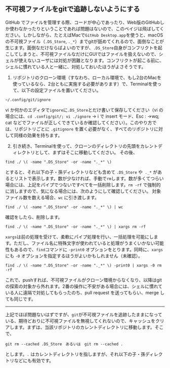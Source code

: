 ## 不可視ファイルをgitで追跡しないようにする

GitHub でファイルを管理する際、コードが中心であったり、Web版のGitHubしか使わなかったりということであれば問題はないので、このペイジは飛ばしてください。しかしながら、たとえばMacで`GitHub Desktop.app`を使うと、macOS の不可視ファイル（`.DS_Store`, `._*`）までgitが舐めてくれるので、面倒なことが生じます。面倒なだけならばよいのですが、`.DS_Store`自身がコンフリクトを起こしてしまうと、不可視ファイルなだけにGUIではファイルを扱えないので、シェルが使えないユーザには対処が困難となります。コンフリクトが起こる前に、シェルに慣れている人と一緒に、対処しておいたほうがよさそうです。

1. リポジトリのクローン環境（すなわち、ローカル環境で、もし2台のMacを使っているなら、2台ともに実施する必要があります）で、Terminalを使って、以下の設定ファイルを置いてください。
```
~/.config/git/ignore
```
vi か何かのエディタで`ignore`に`.DS_Store`とだけ書いて保存してください（vi の場合には、`cd .config/git/; vi ./ignore` → i で insert モード、Esc : →wq; cat などでファイルが正しくできているか確認してください）。このやり方では、リポジトリごとに `.gitignore`	 を置く必要がなく、すべてのリポジトリに対して同様の効果を持ちます。

2. 引き続き、Terminalを使って、クローンのディレクトリの先頭をカレントディレクトリとして、まずはそこに移動してください。
その後、
```
find ./ \( -name ".DS_Store" -or -name "._*" \)
```
とすると、それ以下の子・孫ディレクトリなども含めて `.DS_Store` や` ._*` があるとリストで表示します。数が少なければ、手動で`rm`します。数が多くてつらい場合には、上記をパイプでつないですべてを一括削除します。`rm -rf` で強制的に消しますので、気になる場合には、次のようにして確認してください。
対象ファイル数を数える場合、`wc` に引き渡します。
```
find ./ \( -name ".DS_Store" -or -name "._*" \) | wc
```
確認をしたら、削除します。
```
find ./ \( -name ".DS_Store" -or -name "._*" \) | xargs rm -rf
```
`xargs`は前の処理を受けて、柔軟にパイプ処理を行い、一括処理を可能にします。ただし、ファイル名に特殊文字が使われていると処理がうまくいかない可能性もあるので、`find`コマンドに `-print0` 	オプションをとります。同時に、`xargs` にも `-0`	 オプションを指定するほうがよいかもしれません（未確認）。
```
find ./ \( -name ".DS_Store" -or -name "._*" \) -print0 | xargs -0 rm -rf
```

これで、pushすれば、不可視ファイルがクローン環境からなくなり、以降はgitの探索の対象から外れます。2番の操作に不安がある場合には、シェルに慣れている人に遠隔で対処してもらったのち、pull request を送ってもらい、merge しても同じです。

------
上記でほぼ問題ないはずですが、`git`が不可視ファイルを追跡したままになっている、期待どおりに不可視ファイルを無視してくれないので、キャッシュをクリアします。まずは、当該リポジトリのカレントディレクトリに移動します。そこで、
```
git rm --cached .DS_Store　あるいは　git rm --cached .
```
とします。`.`  はカレントディレクトリを指しますが、それ以下の子・孫ディレクトリなどにも有効です。
